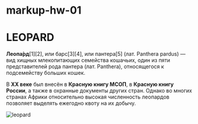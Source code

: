 # markup-hw-01

# LEOPARD

**Леопа́рд**[1][2], или барс[3][4], или пантера[5] (лат. Panthera pardus) — вид хищных млекопитающих семейства кошачьих, один из пяти представителей рода пантера (лат. Panthera), относящегося к подсемейству больших кошек.

В **XX веке** был внесён в **Красную книгу МСОП**, в **Красную книгу России**, а также в охранные документы других стран. Однако во многих странах Африки относительно высокая численность леопардов позволяет выделять ежегодно квоту на их добычу.

![leopard](https://cdn.pixabay.com/photo/2017/10/27/20/25/leopard-2895448_960_720.jpg)
